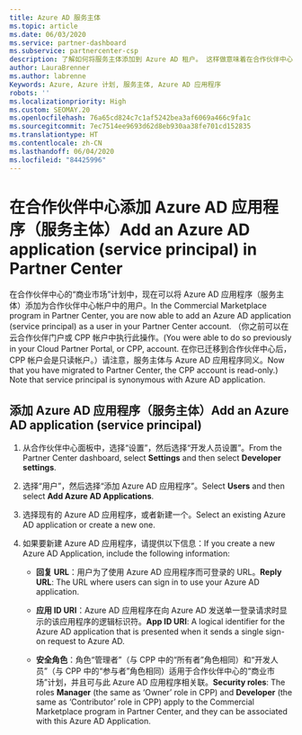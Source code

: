 ```yaml
---
title: Azure AD 服务主体
ms.topic: article
ms.date: 06/03/2020
ms.service: partner-dashboard
ms.subservice: partnercenter-csp
description: 了解如何将服务主体添加到 Azure AD 租户。 这样做意味着在合作伙伴中心添加 Azure AD 应用程序（服务主体）。
author: LauraBrenner
ms.author: labrenne
Keywords: Azure, Azure 计划, 服务主体, Azure AD 应用程序
robots: ''
ms.localizationpriority: High
ms.custom: SEOMAY.20
ms.openlocfilehash: 76a65cd824c7c1af5242bea3af6069a466c9fa1c
ms.sourcegitcommit: 7ec7514ee9693d62d8eb930aa38fe701cd152835
ms.translationtype: HT
ms.contentlocale: zh-CN
ms.lasthandoff: 06/04/2020
ms.locfileid: "84425996"
---
```

# <a name="add-an-azure-ad-application-service-principal-in-partner-center"></a><span data-ttu-id="3d76e-105">在合作伙伴中心添加 Azure AD 应用程序（服务主体）</span><span class="sxs-lookup"><span data-stu-id="3d76e-105">Add an Azure AD application (service principal) in Partner Center</span></span>

<span data-ttu-id="3d76e-106">在合作伙伴中心的“商业市场”计划中，现在可以将 Azure AD 应用程序（服务主体）添加为合作伙伴中心帐户中的用户。</span><span class="sxs-lookup"><span data-stu-id="3d76e-106">In the Commercial Marketplace program in Partner Center, you are now able to add an Azure AD application (service principal) as a user in your Partner Center account.</span></span> <span data-ttu-id="3d76e-107">（你之前可以在云合作伙伴门户或 CPP 帐户中执行此操作。</span><span class="sxs-lookup"><span data-stu-id="3d76e-107">(You were able to do so previously in your Cloud Partner Portal, or CPP, account.</span></span> <span data-ttu-id="3d76e-108">在你已迁移到合作伙伴中心后，CPP 帐户会是只读帐户。）请注意，服务主体与 Azure AD 应用程序同义。</span><span class="sxs-lookup"><span data-stu-id="3d76e-108">Now that you have migrated to Partner Center, the CPP account is read-only.) Note that service principal is synonymous with Azure AD application.</span></span>

## <a name="add-an-azure-ad-application-service-principal"></a><span data-ttu-id="3d76e-109">添加 Azure AD 应用程序（服务主体）</span><span class="sxs-lookup"><span data-stu-id="3d76e-109">Add an Azure AD application (service principal)</span></span>

1. <span data-ttu-id="3d76e-110">从合作伙伴中心面板中，选择“设置”，然后选择“开发人员设置”。</span><span class="sxs-lookup"><span data-stu-id="3d76e-110">From the Partner Center dashboard, select **Settings** and then select **Developer settings**.</span></span>

2. <span data-ttu-id="3d76e-111">选择“用户”，然后选择“添加 Azure AD 应用程序”。</span><span class="sxs-lookup"><span data-stu-id="3d76e-111">Select **Users** and then select **Add Azure AD Applications**.</span></span>

3. <span data-ttu-id="3d76e-112">选择现有的 Azure AD 应用程序，或者新建一个。</span><span class="sxs-lookup"><span data-stu-id="3d76e-112">Select an existing Azure AD application or create a new one.</span></span>

4. <span data-ttu-id="3d76e-113">如果要新建 Azure AD 应用程序，请提供以下信息：</span><span class="sxs-lookup"><span data-stu-id="3d76e-113">If you create a new Azure AD Application, include the following information:</span></span>  

   - <span data-ttu-id="3d76e-114">**回复 URL**：用户为了使用 Azure AD 应用程序而可登录的 URL。</span><span class="sxs-lookup"><span data-stu-id="3d76e-114">**Reply URL**: The URL where users can sign in to use your Azure AD application.</span></span>

   - <span data-ttu-id="3d76e-115">**应用 ID URI**：Azure AD 应用程序在向 Azure AD 发送单一登录请求时显示的该应用程序的逻辑标识符。</span><span class="sxs-lookup"><span data-stu-id="3d76e-115">**App ID URI**: A logical identifier for the Azure AD application that is presented when it sends a single sign-on request to Azure AD.</span></span>

   - <span data-ttu-id="3d76e-116">**安全角色**：角色“管理者”（与 CPP 中的“所有者”角色相同）和“开发人员”（与 CPP 中的“参与者”角色相同）适用于合作伙伴中心的“商业市场”计划，并且可与此 Azure AD 应用程序相关联。</span><span class="sxs-lookup"><span data-stu-id="3d76e-116">**Security roles**: The roles **Manager** (the same as  ‘Owner’ role in CPP) and **Developer** (the same as ‘Contributor’ role in CPP) apply to the Commercial Marketplace program in Partner Center, and they can be associated with this Azure AD Application.</span></span>  
